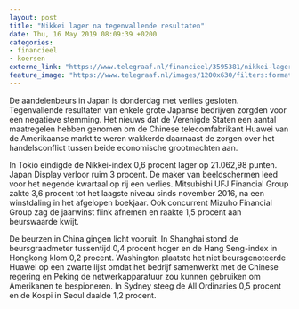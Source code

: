 ```yaml
---
layout: post
title: "Nikkei lager na tegenvallende resultaten"
date: Thu, 16 May 2019 08:09:39 +0200
categories: 
- financieel 
- koersen 
externe_link: "https://www.telegraaf.nl/financieel/3595381/nikkei-lager-na-tegenvallende-resultaten"
feature_image: "https://www.telegraaf.nl/images/1200x630/filters:format(jpeg):quality(80)/cdn-kiosk-api.telegraaf.nl/8db04ce4-77a1-11e9-8689-0218eaf05005.jpg"
---
```


<p class="intro">De aandelenbeurs in Japan is donderdag met verlies gesloten. Tegenvallende resultaten van enkele grote Japanse bedrijven zorgden voor een negatieve stemming. Het nieuws dat de Verenigde Staten een aantal maatregelen hebben genomen om de Chinese telecomfabrikant Huawei van de Amerikaanse markt te weren wakkerde daarnaast de zorgen over het handelsconflict tussen beide economische grootmachten aan.</p> <p>In Tokio eindigde de Nikkei-index 0,6 procent lager op 21.062,98 punten. Japan Display verloor ruim 3 procent. De maker van beeldschermen leed voor het negende kwartaal op rij een verlies. Mitsubishi UFJ Financial Group zakte 3,6 procent tot het laagste niveau sinds november 2016, na een winstdaling in het afgelopen boekjaar. Ook concurrent Mizuho Financial Group zag de jaarwinst flink afnemen en raakte 1,5 procent aan beurswaarde kwijt.</p><p>De beurzen in China gingen licht vooruit. In Shanghai stond de beursgraadmeter tussentijd 0,4 procent hoger en de Hang Seng-index in Hongkong klom 0,2 procent. Washington plaatste het niet beursgenoteerde Huawei op een zwarte lijst omdat het bedrijf samenwerkt met de Chinese regering en Peking de netwerkapparatuur zou kunnen gebruiken om Amerikanen te bespioneren. In Sydney steeg de All Ordinaries 0,5 procent en de Kospi in Seoul daalde 1,2 procent.</p>
